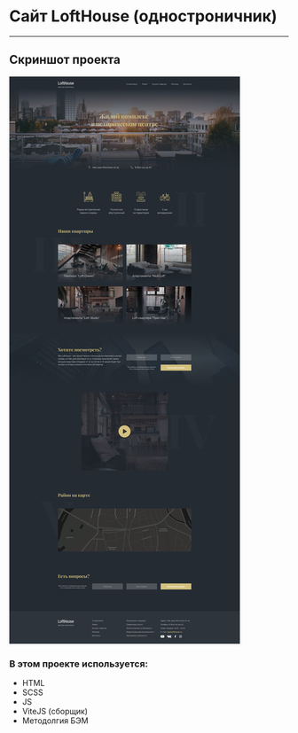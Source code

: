 # Сайт LoftHouse (одностроничник)

-------------------------

## Скриншот проекта

![Скриншот сайта](./screenshots/LoftHouse.png)

### В этом проекте используется:

* HTML
* SCSS
* JS
* ViteJS (сборщик)
* Методолгия БЭМ
